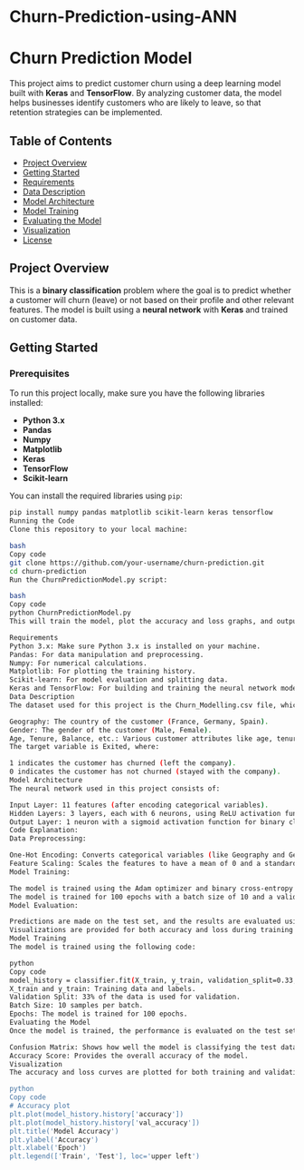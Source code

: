 # Churn-Prediction-using-ANN

# Churn Prediction Model

This project aims to predict customer churn using a deep learning model built with **Keras** and **TensorFlow**. By analyzing customer data, the model helps businesses identify customers who are likely to leave, so that retention strategies can be implemented.

## Table of Contents

- [Project Overview](#project-overview)
- [Getting Started](#getting-started)
- [Requirements](#requirements)
- [Data Description](#data-description)
- [Model Architecture](#model-architecture)
- [Model Training](#model-training)
- [Evaluating the Model](#evaluating-the-model)
- [Visualization](#visualization)
- [License](#license)

## Project Overview

This is a **binary classification** problem where the goal is to predict whether a customer will churn (leave) or not based on their profile and other relevant features. The model is built using a **neural network** with **Keras** and trained on customer data.

## Getting Started

### Prerequisites

To run this project locally, make sure you have the following libraries installed:

- **Python 3.x**
- **Pandas**
- **Numpy**
- **Matplotlib**
- **Keras**
- **TensorFlow**
- **Scikit-learn**

You can install the required libraries using `pip`:

```bash
pip install numpy pandas matplotlib scikit-learn keras tensorflow
Running the Code
Clone this repository to your local machine:

bash
Copy code
git clone https://github.com/your-username/churn-prediction.git
cd churn-prediction
Run the ChurnPredictionModel.py script:

bash
Copy code
python ChurnPredictionModel.py
This will train the model, plot the accuracy and loss graphs, and output the predictions and confusion matrix.

Requirements
Python 3.x: Make sure Python 3.x is installed on your machine.
Pandas: For data manipulation and preprocessing.
Numpy: For numerical calculations.
Matplotlib: For plotting the training history.
Scikit-learn: For model evaluation and splitting data.
Keras and TensorFlow: For building and training the neural network model.
Data Description
The dataset used for this project is the Churn_Modelling.csv file, which contains customer information including:

Geography: The country of the customer (France, Germany, Spain).
Gender: The gender of the customer (Male, Female).
Age, Tenure, Balance, etc.: Various customer attributes like age, tenure, balance, etc.
The target variable is Exited, where:

1 indicates the customer has churned (left the company).
0 indicates the customer has not churned (stayed with the company).
Model Architecture
The neural network used in this project consists of:

Input Layer: 11 features (after encoding categorical variables).
Hidden Layers: 3 layers, each with 6 neurons, using ReLU activation function.
Output Layer: 1 neuron with a sigmoid activation function for binary classification.
Code Explanation:
Data Preprocessing:

One-Hot Encoding: Converts categorical variables (like Geography and Gender) into binary values.
Feature Scaling: Scales the features to have a mean of 0 and a standard deviation of 1, which helps the model converge faster.
Model Training:

The model is trained using the Adam optimizer and binary cross-entropy loss function. Accuracy is used as the metric.
The model is trained for 100 epochs with a batch size of 10 and a validation split of 0.33.
Model Evaluation:

Predictions are made on the test set, and the results are evaluated using accuracy score and a confusion matrix.
Visualizations are provided for both accuracy and loss during training.
Model Training
The model is trained using the following code:

python
Copy code
model_history = classifier.fit(X_train, y_train, validation_split=0.33, batch_size=10, epochs=100)
X_train and y_train: Training data and labels.
Validation Split: 33% of the data is used for validation.
Batch Size: 10 samples per batch.
Epochs: The model is trained for 100 epochs.
Evaluating the Model
Once the model is trained, the performance is evaluated on the test set:

Confusion Matrix: Shows how well the model is classifying the test data.
Accuracy Score: Provides the overall accuracy of the model.
Visualization
The accuracy and loss curves are plotted for both training and validation data to visualize the model's performance over the epochs.

python
Copy code
# Accuracy plot
plt.plot(model_history.history['accuracy'])
plt.plot(model_history.history['val_accuracy'])
plt.title('Model Accuracy')
plt.ylabel('Accuracy')
plt.xlabel('Epoch')
plt.legend(['Train', 'Test'], loc='upper left')
